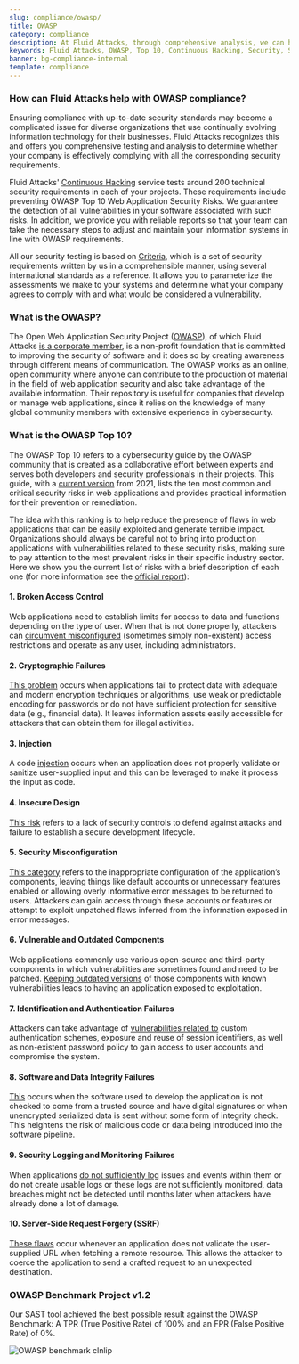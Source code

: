 ```yaml
---
slug: compliance/owasp/
title: OWASP
category: compliance
description: At Fluid Attacks, through comprehensive analysis, we can help you comply with a variety of security standards for information technology, including OWASP.
keywords: Fluid Attacks, OWASP, Top 10, Continuous Hacking, Security, Standards, Ethical Hacking, Pentesting
banner: bg-compliance-internal
template: compliance
---
```


<div class="sect2 fw3 f5 lh-2">

### How can Fluid Attacks help with OWASP compliance?

Ensuring compliance with up-to-date security standards
may become a complicated issue
for diverse organizations that use
continually evolving information technology for their businesses.
Fluid Attacks recognizes this
and offers you comprehensive testing and analysis
to determine whether your company is effectively complying
with all the corresponding security requirements.

Fluid Attacks' [Continuous
Hacking](../../services/continuous-hacking/) service tests
around 200 technical security requirements in each of your projects.
These requirements include preventing
OWASP Top 10 Web Application Security Risks.
We guarantee the detection
of all vulnerabilities in your software associated with such risks.
In addition,
we provide you with reliable reports
so that your team can take the necessary steps
to adjust
and maintain your information systems in line with OWASP requirements.

All our security testing is based on
[Criteria](https://docs.fluidattacks.com/criteria/), which is a set of
security requirements written by us in a comprehensible manner,
using several international standards as a reference.
It allows you to
parameterize the assessments we make to your systems and determine
what your company agrees to comply with
and what would be considered a vulnerability.

</div>

<div class="sect2 fw3 f5 lh-2">

### What is the OWASP?

The Open Web Application Security Project ([OWASP](https://owasp.org/)),
of which Fluid Attacks [is a corporate member](https://owasp.org/supporters/list),
is a non-profit foundation
that is committed to improving the security of software
and it does so
by creating awareness through different means of communication.
The OWASP works as an online,
open community
where anyone can contribute to the production of material
in the field of web application security
and also take advantage of the available information.
Their repository is useful for companies
that develop or manage web applications,
since it relies on the knowledge
of many global community members
with extensive experience in cybersecurity.

</div>

<div class="sect2 fw3 f5 lh-2">

### What is the OWASP Top 10?

The OWASP Top 10 refers to a cybersecurity guide
by the OWASP community
that is created as a collaborative effort between experts
and serves both developers
and security professionals in their projects.
This guide,
with a [current version](https://owasp.org/Top10/) from 2021,
lists the ten most common and critical security risks in web applications
and provides practical information for their prevention or remediation.

The idea with this ranking is to help reduce
the presence of flaws in web applications
that can be easily exploited
and generate terrible impact.
Organizations should always be careful
not to bring into production
applications with vulnerabilities related to these security risks,
making sure to pay attention to the most prevalent risks
in their specific industry sector.
Here we show you the current list of risks
with a brief description of each one (for more information see
the [official report](https://owasp.org/Top10/)):

<div class="flex flex-wrap">

<div class="sect3 ph3 w-50-l w-100">

#### 1. Broken Access Control

Web applications need to establish limits for access to data
and functions
depending on the type of user.
When that is not done properly,
attackers can [circumvent misconfigured](https://owasp.org/Top10/A01_2021-Broken_Access_Control/)
(sometimes simply non-existent) access restrictions
and operate as any user, including administrators.

</div>

<div class="sect3 ph3 w-50-l w-100">

#### 2. Cryptographic Failures

[This problem](https://owasp.org/Top10/A02_2021-Cryptographic_Failures/) occurs
when applications fail
to protect data with adequate and modern encryption techniques or algorithms,
use weak or predictable encoding for passwords
or do not have sufficient protection for sensitive data (e.g., financial data).
It leaves information assets easily accessible for attackers
that can obtain them for illegal activities.

</div>

<div class="sect3 ph3 w-50-l w-100">

#### 3. Injection

A code [injection](https://owasp.org/Top10/A03_2021-Injection/) occurs
when an application does not properly validate
or sanitize user-supplied input
and this can be leveraged
to make it process the input as code.

</div>

<div class="sect3 ph3 w-50-l w-100">

#### 4. Insecure Design

[This risk](https://owasp.org/Top10/A04_2021-Insecure_Design/)
refers to a lack of security controls to defend against attacks
and failure to establish a secure development lifecycle.

</div>

<div class="sect3 ph3 w-50-l w-100">

#### 5. Security Misconfiguration

[This category](https://owasp.org/Top10/A05_2021-Security_Misconfiguration/)
refers to the inappropriate configuration of the application’s components,
leaving things like default accounts
or unnecessary features enabled
or allowing overly informative error messages to be returned to users.
Attackers can gain access through these accounts or features
or attempt to exploit unpatched flaws
inferred from the information exposed in error messages.

</div>

<div class="sect3 ph3 w-50-l w-100">

#### 6. Vulnerable and Outdated Components

Web applications commonly use various open-source
and third-party components
in which vulnerabilities are sometimes found
and need to be patched.
[Keeping outdated versions](https://owasp.org/Top10/A06_2021-Vulnerable_and_Outdated_Components/)
of those components with known vulnerabilities
leads to having an application exposed to exploitation.

</div>

<div class="sect3 ph3 w-50-l w-100">

#### 7. Identification and Authentication Failures

Attackers can take advantage of
[vulnerabilities related to](https://owasp.org/Top10/A07_2021-Identification_and_Authentication_Failures/)
custom authentication schemes, exposure and reuse of session identifiers,
as well as non-existent password policy
to gain access to user accounts and compromise the system.

</div>

<div class="sect3 ph3 w-50-l w-100">

#### 8. Software and Data Integrity Failures

[This](https://owasp.org/Top10/A08_2021-Software_and_Data_Integrity_Failures/)
occurs when the software used to develop the application
is not checked to come from a trusted source
and have digital signatures
or when unencrypted serialized data is sent
without some form of integrity check.
This heightens the risk of malicious code or data
being introduced into the software pipeline.

</div>

<div class="sect3 ph3 w-50-l w-100">

#### 9. Security Logging and Monitoring Failures

When applications [do not sufficiently log](https://owasp.org/Top10/A09_2021-Security_Logging_and_Monitoring_Failures/)
issues and events within them
or do not create usable logs
or these logs are not sufficiently monitored,
data breaches might not be detected until months later
when attackers have already done a lot of damage.

</div>

<div class="sect3 ph3 w-50-l w-100">

#### 10. Server-Side Request Forgery (SSRF)

[These flaws](https://owasp.org/Top10/A10_2021-Server-Side_Request_Forgery_%28SSRF%29/)
occur whenever an application does not validate the user-supplied URL
when fetching a remote resource.
This allows the attacker
to coerce the application
to send a crafted request to an unexpected destination.

</div>

</div>

</div>

<div class="sect2 fw3 f5 lh-2">

### OWASP Benchmark Project v1.2

Our SAST tool achieved the best possible result
against the OWASP Benchmark:
A TPR (True Positive Rate) of 100%
and an FPR (False Positive Rate) of 0%.

![OWASP benchmark clnlip](https://res.cloudinary.com/fluid-attacks/image/upload/v1619725547/airs/compliance/OWASP_benchmark_clnlip.webp)

</div>